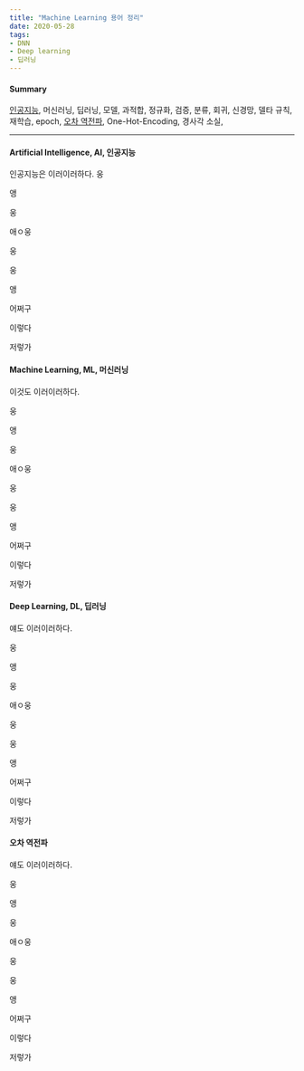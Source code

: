 ```yaml
---
title: "Machine Learning 용어 정리"
date: 2020-05-28
tags:
- DNN
- Deep learning
- 딥러닝
---
```


#### Summary
[인공지능](#artificial-intelligence,-aI,-인공지능), 머신러닝, 딥러닝, 모델, 과적합, 정규화, 검증, 분류, 회귀, 신경망, 델타 규칙, 재학습, epoch, [오차 역전파](#오차-역전파), One-Hot-Encoding, 경사각 소실,

---

#### Artificial Intelligence, AI, 인공지능
인공지능은 이러이러하다.
웅

앵

웅


애ㅇ웅

웅

웅

앵

어쩌구

이렇다

저렇가




#### Machine Learning, ML, 머신러닝

이것도 이러이러하다.

웅

앵

웅

애ㅇ웅

웅

웅

앵

어쩌구

이렇다

저렇가



#### Deep Learning, DL, 딥러닝

얘도 이러이러하다.

웅

앵

웅

애ㅇ웅

웅

웅

앵

어쩌구

이렇다

저렇가







#### 오차 역전파

얘도 이러이러하다.

웅

앵

웅

애ㅇ웅

웅

웅

앵

어쩌구

이렇다

저렇가



